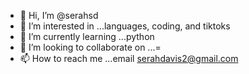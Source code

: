 - 👋 Hi, I’m @serahsd
- 👀 I’m interested in ...languages, coding, and tiktoks
- 🌱 I’m currently learning ...python
- 💞️ I’m looking to collaborate on ...=
- 📫 How to reach me ...email serahdavis2@gmail.com

<!---
serahsd/serahsd is a ✨ special ✨ repository because its `README.md` (this file) appears on your GitHub profile.
You can click the Preview link to take a look at your changes.
--->
